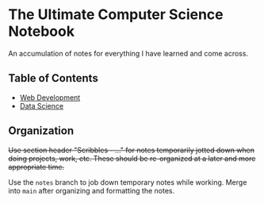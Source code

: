# The Ultimate Computer Science Notebook

An accumulation of notes for everything I have learned and come across. 

Table of Contents
---

- [Web Development](./web-development)
- [Data Science](./data-science)

## Organization
~~Use section header "Scribbles - ..." for notes temporarily jotted down when doing projects, work, etc. These should be re-organized at a later and more appropriate time.~~

Use the ```notes``` branch to job down temporary notes while working. Merge into ```main``` after organizing and formatting the notes.
